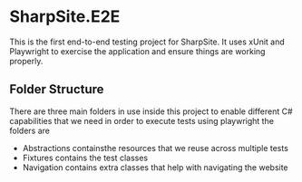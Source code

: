 # SharpSite.E2E

This is the first end-to-end testing project for SharpSite.  It uses xUnit and Playwright to exercise the application and ensure things are working properly.

## Folder Structure

There are three main folders in use inside this project to enable different C# capabilities that we need in order to execute tests using playwright the folders are

- Abstractions containsthe resources that we reuse across multiple tests
- Fixtures contains the test classes
- Navigation contains extra classes that help with navigating the website
